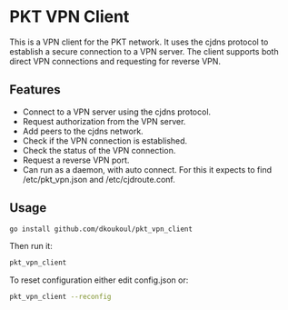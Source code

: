 # PKT VPN Client

This is a VPN client for the PKT network. It uses the cjdns protocol to establish a secure connection to a VPN server. The client supports both direct VPN connections and requesting for reverse VPN.


## Features

- Connect to a VPN server using the cjdns protocol.
- Request authorization from the VPN server.
- Add peers to the cjdns network.
- Check if the VPN connection is established.
- Check the status of the VPN connection.
- Request a reverse VPN port.
- Can run as a daemon, with auto connect. For this it expects to find /etc/pkt_vpn.json and /etc/cjdroute.conf.
  
## Usage


```bash
go install github.com/dkoukoul/pkt_vpn_client
```

Then run it:

```bash
pkt_vpn_client
```

To reset configuration either edit config.json or:
```bash
pkt_vpn_client --reconfig
```
